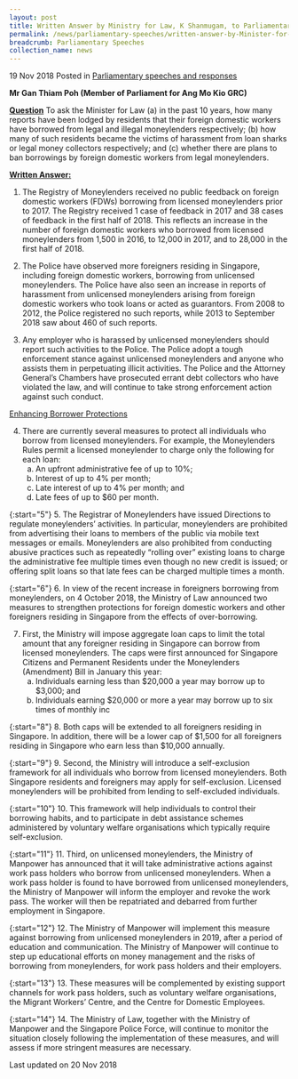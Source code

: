 ```yaml
---
layout: post
title: Written Answer by Ministry for Law, K Shanmugam, to Parliamentary Questions on Moneylending
permalink: /news/parliamentary-speeches/written-answer-by-Minister-for-Law-KShanmugam-to-Parliamentary-questions-on-moneylending
breadcrumb: Parliamentary Speeches
collection_name: news
---
```


19 Nov 2018 Posted in [Parliamentary speeches and responses](/news/parliamentary-speeches)

**Mr Gan Thiam Poh (Member of Parliament for Ang Mo Kio GRC)**

**<u>Question</u>**
To ask the Minister for Law (a) in the past 10 years, how many reports have been lodged by residents that their foreign domestic workers have borrowed from legal and illegal moneylenders respectively; (b) how many of such residents became the victims of harassment from loan sharks or legal money collectors respectively; and (c) whether there are plans to ban borrowings by foreign domestic workers from legal moneylenders.


**<u>Written Answer:</u>**

1. The Registry of Moneylenders received no public feedback on foreign domestic workers (FDWs) borrowing from licensed moneylenders prior to 2017. The Registry received 1 case of feedback in 2017 and 38 cases of feedback in the first half of 2018. This reflects an increase in the number of foreign domestic workers who borrowed from licensed moneylenders from 1,500 in 2016, to 12,000 in 2017, and to 28,000 in the first half of 2018.
 
2. The Police have observed more foreigners residing in Singapore, including foreign domestic workers, borrowing from unlicensed moneylenders. The Police have also seen an increase in reports of harassment from unlicensed moneylenders arising from foreign domestic workers who took loans or acted as guarantors. From 2008 to 2012, the Police registered no such reports, while 2013 to September 2018 saw about 460 of such reports.
 
3. Any employer who is harassed by unlicensed moneylenders should report such activities to the Police.  The Police adopt a tough enforcement stance against unlicensed moneylenders and anyone who assists them in perpetuating illicit activities. The Police and the Attorney General’s Chambers have prosecuted errant debt collectors who have violated the law, and will continue to take strong enforcement action against such conduct.

<u>Enhancing Borrower Protections</u>


<ol start="4">
<li>There are currently several measures to protect all individuals who borrow from licensed moneylenders. For example, the Moneylenders Rules permit a licensed moneylender to charge only the following for each loan:

<ol style="list-style-type: lower-alpha">
<li>An upfront administrative fee of up to 10%; </li>
<li>Interest of up to 4% per month; </li>
<li>Late interest of up to 4% per month; and </li>
<li>Late fees of up to $60 per month. </li>
</ol>
</li>
</ol>

{:start="5"}
5. The Registrar of Moneylenders have issued Directions to regulate moneylenders’ activities. In particular, moneylenders are prohibited from advertising their loans to members of the public via mobile text messages or emails. Moneylenders are also prohibited from conducting abusive practices such as repeatedly “rolling over” existing loans to charge the administrative fee multiple times even though no new credit is issued; or offering split loans so that late fees can be charged multiple times a month.

{:start="6"}
6. In view of the recent increase in foreigners borrowing from moneylenders, on 4 October 2018, the Ministry of Law announced two measures to strengthen protections for foreign domestic workers and other foreigners residing in Singapore from the effects of over-borrowing.

<ol start="7">
<li>First, the Ministry will impose aggregate loan caps to limit the total amount that any foreigner residing in Singapore can borrow from licensed moneylenders. The caps were first announced for Singapore Citizens and Permanent Residents under the Moneylenders (Amendment) Bill in January this year:
<ol style="list-style-type: lower-alpha">
<li>Individuals earning less than $20,000 a year may borrow up to $3,000; and </li>
 
<li>Individuals earning $20,000 or more a year may borrow up to six times of monthly inc </li>
</ol>

</li>
</ol>

{:start="8"}
8. Both caps will be extended to all foreigners residing in Singapore. In addition, there will be a lower cap of $1,500 for all foreigners residing in Singapore who earn less than $10,000 annually.
 
{:start="9"} 
9. Second, the Ministry will introduce a self-exclusion framework for all individuals who borrow from licensed moneylenders. Both Singapore residents and foreigners may apply for self-exclusion. Licensed moneylenders will be prohibited from lending to self-excluded individuals.
 
{:start="10"} 
10. This framework will help individuals to control their borrowing habits, and to participate in debt assistance schemes administered by voluntary welfare organisations which typically require self-exclusion.

{:start="11"}
11. Third, on unlicensed moneylenders, the Ministry of Manpower has announced that it will take administrative actions against work pass holders who borrow from unlicensed moneylenders. When a work pass holder is found to have borrowed from unlicensed moneylenders, the Ministry of Manpower will inform the employer and revoke the work pass. The worker will then be repatriated and debarred from further employment in Singapore.

{:start="12"}
12. The Ministry of Manpower will implement this measure against borrowing from unlicensed moneylenders in 2019, after a period of education and communication. The Ministry of Manpower will continue to step up educational efforts on money management and the risks of borrowing from moneylenders, for work pass holders and their employers.

{:start="13"}
13. These measures will be complemented by existing support channels for work pass holders, such as voluntary welfare organisations, the Migrant Workers’ Centre, and the Centre for Domestic Employees.

{:start="14"}
14. The Ministry of Law, together with the Ministry of Manpower and the Singapore Police Force, will continue to monitor the situation closely following the implementation of these measures, and will assess if more stringent measures are necessary.


<p class="right-side-updated">Last updated on 20 Nov 2018</p> 
